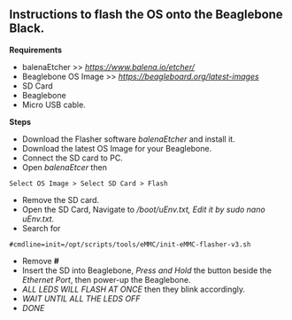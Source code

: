 ## Instructions to flash the OS onto the Beaglebone Black.
**Requirements**<br />
- balenaEtcher >> *https://www.balena.io/etcher/* <br />
- Beaglebone OS Image >> *https://beagleboard.org/latest-images* <br />
- SD Card<br />
- Beaglebone<br />
- Micro USB cable.<br />

**Steps**<br />
- Download the Flasher software *balenaEtcher* and install it.<br />
- Download the latest OS Image for your Beaglebone.<br />
- Connect the SD card to PC.
- Open *balenaEtcer* then 
```
Select OS Image > Select SD Card > Flash
```
- Remove the SD card.<br />
- Open the SD Card, Navigate to */boot/uEnv.txt, Edit it by *sudo nano uEnv.txt*.*<br />
- Search for 
```
#cmdline=init=/opt/scripts/tools/eMMC/init-eMMC-flasher-v3.sh
```
- Remove **#** <br />
- Insert the SD into Beaglebone, *Press and Hold* the button beside the *Ethernet Port*, then power-up the Beaglebone.<br />
- *ALL LEDS WILL FLASH AT ONCE* then they blink accordingly.<br />
- *WAIT UNTIL ALL THE LEDS OFF*<br />
- *DONE*<br />
